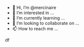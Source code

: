 - 👋 Hi, I’m @mercinaire
- 👀 I’m interested in ...
- 🌱 I’m currently learning ...
- 💞️ I’m looking to collaborate on ...
- 📫 How to reach me ...

<!---
mercinaire/mercinaire is a ✨ special ✨ repository because its `README.md` (this file) appears on your GitHub profile.
You can click the Preview link to take a look at your changes.
--->
df
